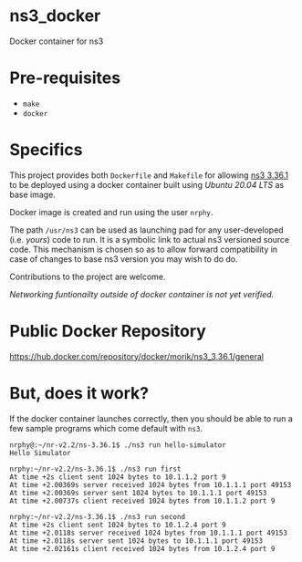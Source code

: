 # ns3_docker
Docker container for ns3

# Pre-requisites
- `make`
- `docker`

# Specifics
This project provides both `Dockerfile` and `Makefile` for allowing [ns3 3.36.1](https://www.nsnam.org/releases/ns-3-36/) to be deployed using a docker container built using _Ubuntu 20.04 LTS_ as base image.

Docker image is created and run using the user `nrphy`.

The path `/usr/ns3` can be used as launching pad for any user-developed (i.e. _yours_) code to run. It is a symbolic link to actual ns3 versioned source code. This mechanism is chosen so as to allow forward compatibility in case of changes to base ns3 version you may wish to do do.

Contributions to the project are welcome.

_Networking funtionailty outside of docker container is not yet verified._


# Public Docker Repository
https://hub.docker.com/repository/docker/morik/ns3_3.36.1/general

# But, does it work?
If the docker container launches correctly, then you should be able to run a few sample programs which come default with `ns3`.

```
nrphy@:~/nr-v2.2/ns-3.36.1$ ./ns3 run hello-simulator
Hello Simulator
```

```
nrphy:~/nr-v2.2/ns-3.36.1$ ./ns3 run first
At time +2s client sent 1024 bytes to 10.1.1.2 port 9
At time +2.00369s server received 1024 bytes from 10.1.1.1 port 49153
At time +2.00369s server sent 1024 bytes to 10.1.1.1 port 49153
At time +2.00737s client received 1024 bytes from 10.1.1.2 port 9
```

```
nrphy:~/nr-v2.2/ns-3.36.1$ ./ns3 run second
At time +2s client sent 1024 bytes to 10.1.2.4 port 9
At time +2.0118s server received 1024 bytes from 10.1.1.1 port 49153
At time +2.0118s server sent 1024 bytes to 10.1.1.1 port 49153
At time +2.02161s client received 1024 bytes from 10.1.2.4 port 9
```